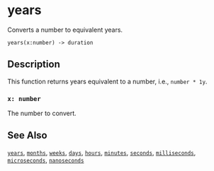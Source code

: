 # years

Converts a number to equivalent years.

```tql
years(x:number) -> duration
```

## Description

This function returns years equivalent to a number, i.e., `number * 1y`.

### `x: number`

The number to convert.

## See Also

[`years`](/reference/functions/years), [`months`](/reference/functions/months), [`weeks`](/reference/functions/weeks), [`days`](/reference/functions/days), [`hours`](/reference/functions/hours), [`minutes`](/reference/functions/minutes), [`seconds`](/reference/functions/seconds), [`milliseconds`](/reference/functions/milliseconds), [`microseconds`](/reference/functions/microseconds), [`nanoseconds`](/reference/functions/nanoseconds)